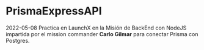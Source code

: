 # PrismaExpressAPI
2022-05-08 Practica en LaunchX en la Misión de BackEnd con NodeJS impartida por el mission commander **Carlo Gilmar** para conectar Prisma con Postgres.

